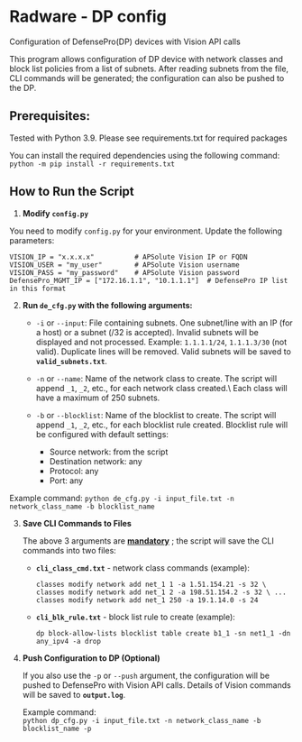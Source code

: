 # Radware - DP config
Configuration of DefensePro(DP) devices with Vision API calls

This program allows configuration of DP device with network classes and block list policies from a list of subnets.
After reading subnets from the file, CLI commands will be generated; the configuration can also be pushed to the DP.

## Prerequisites:
Tested with Python 3.9.
Please see requirements.txt for required packages

You can install the required dependencies using the following command:\
`python -m pip install -r requirements.txt` 

## How to Run the Script

1.  **Modify `config.py`**
    
You need to modify `config.py` for your environment. Update the following parameters:

`VISION_IP = "x.x.x.x"          # APSolute Vision IP or FQDN`\
`VISION_USER = "my_user"        # APSolute Vision username`\
`VISION_PASS = "my_password"    # APSolute Vision password`\
`DefensePro_MGMT_IP = ["172.16.1.1", "10.1.1.1"]  # DefensePro IP list in this format`
    
2.  **Run `de_cfg.py` with the following arguments:**
    
    -   `-i` or `--input`: File containing subnets. One subnet/line with an IP (for a host) or a subnet (/32 is accepted). Invalid subnets will be displayed and not processed. Example: `1.1.1.1/24`, `1.1.1.3/30` (not valid). Duplicate lines will be removed. Valid subnets will be saved to **`valid_subnets.txt`**.
        
    -   `-n` or `--name`: Name of the network class to create. The script will append `_1`, `_2`, etc., for each network class created.\ Each class will have a maximum of 250 subnets.
        
    -   `-b` or `--blocklist`: Name of the blocklist to create. The script will append `_1`, `_2`, etc., for each blocklist rule created. Blocklist rule will be configured with default settings:        
        -   Source network: from the script
        -   Destination network: any
        -   Protocol: any
        -   Port: any
    
Example command:
`python de_cfg.py -i input_file.txt -n network_class_name -b blocklist_name` 
    
3.  **Save CLI Commands to Files**
    
    The above 3 arguments are **<ins>mandatory</ins>** ; the script will save the CLI commands into two files:
    
    -   **`cli_class_cmd.txt`** - network class commands (example):
        
        `classes modify network add net_1 1 -a 1.51.154.21 -s 32 \
        classes modify network add net_1 2 -a 198.51.154.2 -s 32 \
        ...
        classes modify network add net_1 250 -a 19.1.14.0 -s 24` 
        
    -   **`cli_blk_rule.txt`** - block list rule to create (example):
        
        `dp block-allow-lists blocklist table create b1_1 -sn net1_1 -dn any_ipv4 -a drop` 
        
4.  **Push Configuration to DP (Optional)**
    
    If you also use the `-p` or `--push` argument, the configuration will be pushed to DefensePro with Vision API calls.
    Details of Vision commands will be saved to **`output.log`**.
    
    Example command:    
    `python dp_cfg.py -i input_file.txt -n network_class_name -b blocklist_name -p`
